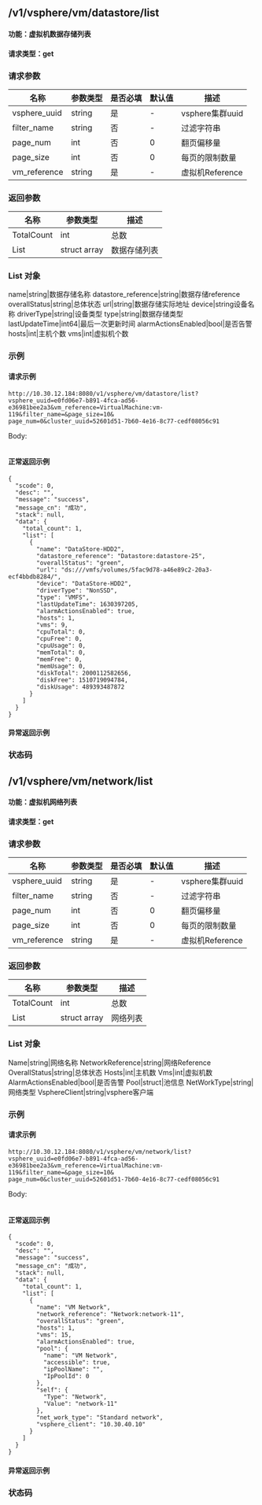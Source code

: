 
##  /v1/vsphere/vm/datastore/list
#### 功能：虚拟机数据存储列表
#### 请求类型：get

### 请求参数

 名称 | 参数类型 | 是否必填 | 默认值 | 描述
--- |---|---|--- |---
vsphere_uuid |string|是|-|vsphere集群uuid
filter_name|string|否|- |过滤字符串
page_num | int|否|0 |翻页偏移量
page_size | int|否|0 |每页的限制数量
vm_reference|string|是|- |虚拟机Reference

### 返回参数
名称|参数类型|描述
---|---|---
TotalCount|int|总数
List|struct array|数据存储列表

### List 对象
name|string|数据存储名称
datastore_reference|string|数据存储reference
overallStatus|string|总体状态
url|string|数据存储实际地址
device|string设备名称
driverType|string|设备类型
type|string|数据存储类型
lastUpdateTime|int64|最后一次更新时间
alarmActionsEnabled|bool|是否告警
hosts|int|主机个数
vms|int|虚拟机个数

### 示例

#### 请求示例
```
http://10.30.12.184:8080/v1/vsphere/vm/datastore/list?vsphere_uuid=e0fd06e7-b891-4fca-ad56-e36981bee2a3&vm_reference=VirtualMachine:vm-119&filter_name=&page_size=10&
page_num=0&cluster_uuid=52601d51-7b60-4e16-8c77-cedf08056c91
```
Body:
```

```
#### 正常返回示例
```
{
  "scode": 0,
  "desc": "",
  "message": "success",
  "message_cn": "成功",
  "stack": null,
  "data": {
    "total_count": 1,
    "list": [
      {
        "name": "DataStore-HDD2",
        "datastore_reference": "Datastore:datastore-25",
        "overallStatus": "green",
        "url": "ds:///vmfs/volumes/5fac9d78-a46e89c2-20a3-ecf4bbdb8284/",
        "device": "DataStore-HDD2",
        "driverType": "NonSSD",
        "type": "VMFS",
        "lastUpdateTime": 1630397205,
        "alarmActionsEnabled": true,
        "hosts": 1,
        "vms": 9,
        "cpuTotal": 0,
        "cpuFree": 0,
        "cpuUsage": 0,
        "memTotal": 0,
        "memFree": 0,
        "memUsage": 0,
        "diskTotal": 2000112582656,
        "diskFree": 1510719094784,
        "diskUsage": 489393487872
      }
    ]
  }
}
```

#### 异常返回示例

### 状态码


##  /v1/vsphere/vm/network/list
#### 功能：虚拟机网络列表
#### 请求类型：get

### 请求参数

 名称 | 参数类型 | 是否必填 | 默认值 | 描述
--- |---|---|--- |---
vsphere_uuid |string|是|-|vsphere集群uuid
filter_name|string|否|- |过滤字符串
page_num | int|否|0 |翻页偏移量
page_size | int|否|0 |每页的限制数量
vm_reference|string|是|- |虚拟机Reference

### 返回参数
名称|参数类型|描述
---|---|---
TotalCount|int|总数
List|struct array|网络列表

### List 对象
Name|string|网络名称
NetworkReference|string|网络Reference
OverallStatus|string|总体状态
Hosts|int|主机数
Vms|int|虚拟机数
AlarmActionsEnabled|bool|是否告警
Pool|struct|池信息
NetWorkType|string|网络类型
VsphereClient|string|vsphere客户端

### 示例

#### 请求示例
```
http://10.30.12.184:8080/v1/vsphere/vm/network/list?vsphere_uuid=e0fd06e7-b891-4fca-ad56-e36981bee2a3&vm_reference=VirtualMachine:vm-119&filter_name=&page_size=10&
page_num=0&cluster_uuid=52601d51-7b60-4e16-8c77-cedf08056c91
```
Body:
```

```
#### 正常返回示例
```
{
  "scode": 0,
  "desc": "",
  "message": "success",
  "message_cn": "成功",
  "stack": null,
  "data": {
    "total_count": 1,
    "list": [
      {
        "name": "VM Network",
        "network_reference": "Network:network-11",
        "overallStatus": "green",
        "hosts": 1,
        "vms": 15,
        "alarmActionsEnabled": true,
        "pool": {
          "name": "VM Network",
          "accessible": true,
          "ipPoolName": "",
          "IpPoolId": 0
        },
        "self": {
          "Type": "Network",
          "Value": "network-11"
        },
        "net_work_type": "Standard network",
        "vsphere_client": "10.30.40.10"
      }
    ]
  }
}
```

#### 异常返回示例

### 状态码


